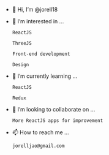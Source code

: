 - 👋 Hi, I’m @jorell18
- 👀 I’m interested in ...

      ReactJS
      
      ThreeJS
      
      Front-end development
      
      Design

- 🌱 I’m currently learning ...

      ReactJS

      Redux
    
- 💞️ I’m looking to collaborate on ...

      More ReactJS apps for improvement
    
- 📫 How to reach me ...
    
      jorelljao@gmail.com
    
<!---
jorell18/jorell18 is a ✨ special ✨ repository because its `README.md` (this file) appears on your GitHub profile.
You can click the Preview link to take a look at your changes.
--->
